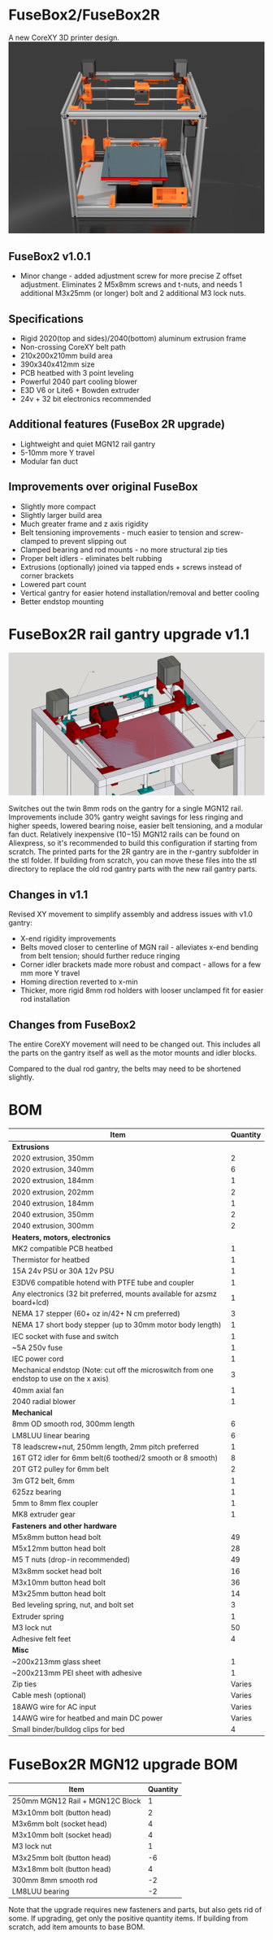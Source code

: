 # FuseBox2/FuseBox2R
A new CoreXY 3D printer design.
![FuseBox2 Render](image/render.jpg)

## FuseBox2 v1.0.1
* Minor change - added adjustment screw for more precise Z offset adjustment. Eliminates 2 M5x8mm screws and t-nuts, and needs 1 additional M3x25mm (or longer) bolt and 2 additional M3 lock nuts.

## Specifications
* Rigid 2020(top and sides)/2040(bottom) aluminum extrusion frame
* Non-crossing CoreXY belt path
* 210x200x210mm build area
* 390x340x412mm size
* PCB heatbed with 3 point leveling
* Powerful 2040 part cooling blower
* E3D V6 or Lite6 + Bowden extruder
* 24v + 32 bit electronics recommended

## Additional features (FuseBox 2R upgrade)
* Lightweight and quiet MGN12 rail gantry
* 5-10mm more Y travel
* Modular fan duct

## Improvements over original FuseBox
* Slightly more compact
* Slightly larger build area
* Much greater frame and z axis rigidity
* Belt tensioning improvements - much easier to tension and screw-clamped to prevent slipping out
* Clamped bearing and rod mounts - no more structural zip ties
* Proper belt idlers - eliminates belt rubbing
* Extrusions (optionally) joined via tapped ends + screws instead of corner brackets
* Lowered part count
* Vertical gantry for easier hotend installation/removal and better cooling
* Better endstop mounting

# FuseBox2R rail gantry upgrade v1.1
![FuseBox2 Render](image/2R.jpg)

Switches out the twin 8mm rods on the gantry for a single MGN12 rail. Improvements include 30% gantry weight savings for less ringing and higher speeds, lowered bearing noise, easier belt tensioning, and a modular fan duct. Relatively inexpensive ($10-$15) MGN12 rails can be found on Aliexpress, so it's recommended to build this configuration if starting from scratch. The printed parts for the 2R gantry are in the r-gantry subfolder in the stl folder. If building from scratch, you can move these files into the stl directory to replace the old rod gantry parts with the new rail gantry parts.

## Changes in v1.1

Revised XY movement to simplify assembly and address issues with v1.0 gantry:

- X-end rigidity improvements
- Belts moved closer to centerline of MGN rail - alleviates x-end bending from belt tension; should further reduce ringing
- Corner idler brackets made more robust and compact - allows for a few mm more Y travel
- Homing direction reverted to x-min
- Thicker, more rigid 8mm rod holders with looser unclamped fit for easier rod installation

## Changes from FuseBox2
The entire CoreXY movement will need to be changed out. This includes all the parts on the gantry itself as well as the motor mounts and idler blocks.

Compared to the dual rod gantry, the belts may need to be shortened slightly.

# BOM

| Item | Quantity  |
|-----------------------------------------------------------------------------------------|----------|
| **Extrusions**  |
| 2020 extrusion, 350mm | 2  |
| 2020 extrusion, 340mm | 6  |
| 2020 extrusion, 184mm | 1  |
| 2020 extrusion, 202mm | 2  |
| 2040 extrusion, 184mm | 1  |
| 2040 extrusion, 350mm | 2  |
| 2040 extrusion, 300mm | 2  |
| **Heaters, motors, electronics**  |
| MK2 compatible PCB heatbed | 1  |
| Thermistor for heatbed | 1  |
| 15A 24v PSU or 30A 12v PSU | 1  |
| E3DV6 compatible hotend with PTFE tube and coupler | 1  |
| Any electronics (32 bit preferred, mounts available for azsmz board+lcd) | 1  |
| NEMA 17 stepper (60+ oz in/42+ N cm preferred) | 3  |
| NEMA 17 short body stepper (up to 30mm motor body length) | 1  |
| IEC socket with fuse and switch | 1  |
| ~5A 250v fuse | 1  |
| IEC power cord | 1  |
| Mechanical endstop (Note: cut off the microswitch from one endstop to use on the x axis) | 3  |
| 40mm axial fan | 1  |
| 2040 radial blower | 1  |
| **Mechanical**  |
| 8mm OD smooth rod, 300mm length | 6  |
| LM8LUU linear bearing | 6  |
| T8 leadscrew+nut, 250mm length, 2mm pitch preferred | 1  |
| 16T GT2 idler for 6mm belt(6 toothed/2 smooth or 8 smooth) | 8  |
| 20T GT2 pulley for 6mm belt | 2  |
| 3m GT2 belt, 6mm | 1  |
| 625zz bearing | 1  |
| 5mm to 8mm flex coupler | 1  |
| MK8 extruder gear | 1  |
| **Fasteners and other hardware**  |
| M5x8mm button head bolt | 49  |
| M5x12mm button head bolt | 28  |
| M5 T nuts (drop-in recommended) | 49  |
| M3x8mm socket head bolt | 16  |
| M3x10mm button head bolt | 36  |
| M3x25mm button head bolt | 14  |
| Bed leveling spring, nut, and bolt set | 3  |
| Extruder spring | 1  |
| M3 lock nut | 50  |
| Adhesive felt feet | 4  |
| **Misc**  |
| ~200x213mm glass sheet | 1  |
| ~200x213mm PEI sheet with adhesive | 1  |
| Zip ties | Varies  |
| Cable mesh (optional) | Varies  |
| 18AWG wire for AC input | Varies  |
| 14AWG wire for heatbed and main DC power | Varies  |
| Small binder/bulldog clips for bed | 4  |

# FuseBox2R MGN12 upgrade BOM

| Item                            | Quantity |
|---------------------------------|----------|
| 250mm MGN12 Rail + MGN12C Block |  1       |
| M3x10mm bolt (button head)      |  2       |
| M3x6mm bolt (socket head)       |  4       |
| M3x10mm bolt (socket head)      |  4       |
| M3 lock nut                     |  1       |
| M3x25mm bolt (button head)      | -6       |
| M3x18mm bolt (button head)      |  4       |
| 300mm 8mm smooth rod            | -2       |
| LM8LUU bearing                  | -2       |

Note that the upgrade requires new fasteners and parts, but also gets rid of some. If upgrading, get only the positive quantity items. If building from scratch, add item amounts to base BOM.
